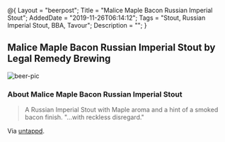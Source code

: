 @{
 Layout = "beerpost";
 Title = "Malice Maple Bacon Russian Imperial Stout";
 AddedDate = "2019-11-26T06:14:12";
 Tags = "Stout, Russian Imperial Stout, BBA, Tavour";
 Description = "";
 }
 

## Malice Maple Bacon Russian Imperial Stout by Legal Remedy Brewing

![beer-pic]

### About Malice Maple Bacon Russian Imperial Stout

> A Russian Imperial Stout with Maple aroma and a hint of a smoked bacon finish.
> "...with reckless disregard."

Via [untappd][untappd-url].

[untappd-url]: <https://untappd.com//b/legal-remedy-brewing-malice-maple-bacon-russian-imperial-stout/1353447>
[beer-pic]: https://jasonpowley.com/assets/img/2019-11-26-malice-maple-bacon-russian-imperial-stout.jpeg "Malice Maple Bacon Russian Imperial Stout by Legal Remedy Brewing"
